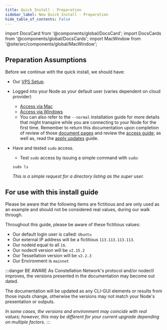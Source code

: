 ```yaml
---
title: Quick Install - Preparation
sidebar_label: New Quick Install - Preparation 
hide_table_of_contents: False
---
```

<intro-end />

import DocsCard from '@components/global/DocsCard';
import DocsCards from '@components/global/DocsCards';
import MacWindow from '@site/src/components/global/MacWindow';

<head>
  <title>Constellation Network Automation with nodectl</title>
  <meta
    name="description"
    content="nodectl new quick installation"
  />
</head>

## Preparation Assumptions

Before we continue with the quick install, we should have:
- Our [VPS Setup](/validate/setup-guides/). 
- Logged into your Node as your default user (varies dependent on cloud provider)
  - [Access via Mac](/validate/resources/accessMac)
  - [Access via Windows](/validate/resources/accessWin) 
  - You can also refer to the `--normal` installation guide for more details that might transpire while you are connecting to your Node for the first time.  Remember to return this documentation upon completion of review of those [document pages](/validate/automated/install/nodectl-install-access) and review the [access guide](/validate/automated/install/nodectl-install-access); as well as, read the [apply updates](/validate/automated/install/nodectl-install-update) guide.
- Have and tested `sudo` access.
  - Test `sudo` access by issuing a simple command with `sudo`:

  ```
  sudo ls
  ```
  *This is a simple request for a directory listing as the super user.*

## For use with this install guide

Please be aware that the following items are fictitious and are only used as an example and should not be considered real values, during our walk through.

Throughout this guide, please be aware of these fictitious values:
- Our default login user is called: `Ubuntu`
- Our external IP address will be a fictitious `113.113.113.113`. 
- Our nodeid equal to all `1`s.
- Our nodectl version will be `v2.15.2`
- Our Tessellation version will be `v2.2.3`
- Our Environment is `mainnet`

:::danger BE AWARE
As Constellation Network's protocol and/or nodectl improves, the versions presented in the documentation may become out dated.  

The documentation will be updated as any CLI-GUI elements or results from those inputs change, otherwise the versions may not match your Node's presentation or outputs.

*In some cases, the versions and environment may coincide with real values; however, this may be different for your current upgrade depending on multiple factors.*
::: 